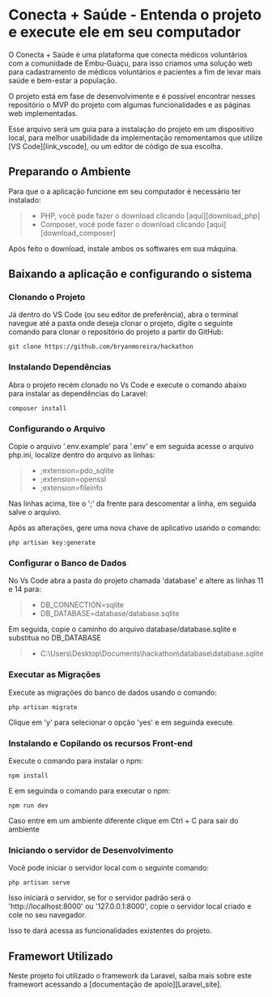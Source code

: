 # Conecta + Saúde - Entenda o projeto e execute ele em seu computador

O Conecta + Saúde é uma plataforma que conecta médicos voluntários com a comunidade de Embu-Guaçu, para isso criamos uma solução web para cadastramento de médicos voluntários e pacientes a fim de levar mais saúde e bem-estar a população.

O projeto está em fase de desenvolvimente e é possível encontrar nesses repositório o MVP do projeto com algumas funcionalidades e as páginas web implementadas.

Esse arquivo será um guia para a instalação do projeto em um dispositivo local, para melhor usabilidade da implementação remomentamos que utilize [VS Code][link_vscode], ou um editor de código de sua escolha.

## Preparando o Ambiente

Para que o a aplicação funcione em seu computador é necessário ter instalado:
> - PHP, você pode fazer o download clicando [aqui][download_php]
> - Composer, você pode fazer o download clicando [aqui][download_composer]

Após feito o download, instale ambos os softwares em sua máquina.

## Baixando a aplicação e configurando o sistema

### Clonando o Projeto

Já dentro do VS Code (ou seu editor de preferência), abra o terminal navegue até a pasta onde deseja clonar o projeto, digite o seguinte comando para clonar o repositório do projeto a partir do GitHub:

```text
git clone https://github.com/bryanmoreira/hackathon
```

### Instalando Dependências

Abra o projeto recém clonado no Vs Code e execute o comando abaixo para instalar as dependências do Laravel:

```text
composer install
```

### Configurando o Arquivo

Copie o arquivo '.env.example' para '.env' e em seguida acesse o arquivo php.ini, localize dentro do arquivo as linhas:

> * ;extension=pdo_sqlite
> * ;extension=openssl
> * ;extension=fileinfo

Nas linhas acima, tire o ';' da frente para descomentar a linha, em seguida salve o arquivo.

Após as alterações, gere uma nova chave de aplicativo usando o comando:

```text
php artisan key:generate
```

### Configurar o Banco de Dados

No Vs Code abra a pasta do projeto chamada 'database' e altere as linhas 11 e 14 para:
> * DB_CONNECTION=sqlite
> * DB_DATABASE=database/database.sqlite

Em seguida, copie o caminho do arquivo database/database.sqlite e substitua no DB_DATABASE
> * C:\Users\Desktop\Documents\hackathon\database\database.sqlite


### Executar as Migrações

Execute as migrações do banco de dados usando o comando:

```text
php artisan migrate
```

Clique em 'y' para selecionar o opção 'yes' e em seguinda execute.

### Instalando e Copilando os recursos Front-end

Execute o comando para instalar o npm:

```text
npm install
```

E em seguinda o comando para executar o npm:

```text
npm run dev
```
Caso entre em um ambiente diferente clique em Ctrl + C para sair do ambiente

### Iniciando o servidor de Desenvolvimento

Você pode iniciar o servidor local com o seguinte comando:

```text
php artisan serve
```

Isso iniciará o servidor, se for o servidor padrão será o 'http://localhost:8000' ou '127.0.0.1:8000', copie o servidor local criado e cole no seu navegador.

Isso te dará acessa as funcionalidades existentes do projeto.

## Framewort Utilizado

Neste projeto foi utilizado o framework da Laravel, saiba mais sobre este framewort acessando a [documentação de apoio][Laravel_site].